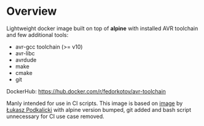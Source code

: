 # Overview

Lightweight docker image built on top of **alpine** 
with installed AVR toolchain and few additional tools:
* avr-gcc toolchain (>= v10)
* avr-libc
* avrdude
* make
* cmake
* git

DockerHub: https://hub.docker.com/r/fedorkotov/avr-toolchain

Manly intended for use in CI scripts. This image is based on
[image](https://github.com/lpodkalicki/avr-toolchain-docker)
by [Łukasz Podkalicki](https://github.com/lpodkalicki)
with alpine version bumped, git added and bash script
unnecessary for CI use case removed.
